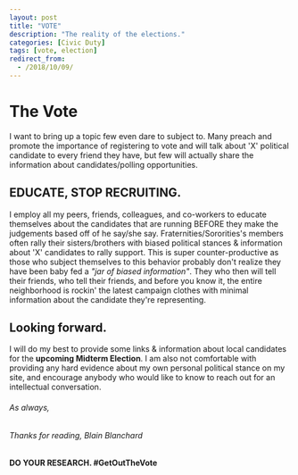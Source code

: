 ```yaml
---
layout: post
title: "VOTE"
description: "The reality of the elections."
categories: [Civic Duty]
tags: [vote, election]
redirect_from:
  - /2018/10/09/
---
```

# The Vote
I want to bring up a topic few even dare to subject to. Many preach and promote the importance of registering to vote and will talk about 'X' political candidate to every friend they have, but few will actually share the information about candidates/polling opportunities.


## EDUCATE, STOP RECRUITING.
I employ all my peers, friends, colleagues, and co-workers to educate themselves about the candidates that are running BEFORE they make the judgements based off of he say/she say. Fraternities/Sororities's members often rally their sisters/brothers with biased political stances & information about 'X' candidates to rally support. This is super counter-productive as those who subject themselves to this behavior probably don't realize they have been baby fed a _"jar of biased information"_. They who then will tell their friends, who tell their friends, and before you know it, the entire neighborhood is rockin' the latest campaign clothes with minimal information about the candidate they're representing.


## Looking forward.
I will do my best to provide some links & information about local candidates for the **upcoming Midterm Election**. I am also not comfortable with providing any hard evidence about my own personal political stance on my site, and encourage anybody who would like to know to reach out for an intellectual conversation.

###### _As always,_
###### _Thanks for reading, Blain Blanchard_

#### DO YOUR RESEARCH. #GetOutTheVote
